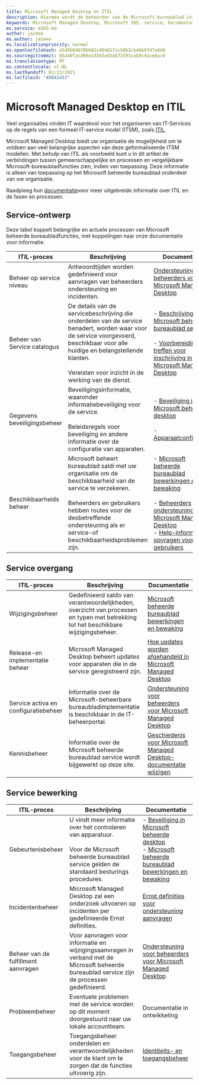 ```yaml
---
title: Microsoft Managed Desktop en ITIL
description: Hiermee wordt de beheerder van de Microsoft-bureaublad informatie en-artikelen gecorreleerd aan de beheerder.
keywords: Microsoft Managed Desktop, Microsoft 365, service, Documentatie, ITISM
ms.service: m365-md
author: jaimeo
ms.author: jaimeo
ms.localizationpriority: normal
ms.openlocfilehash: e545b64670bb92c40465f1c50b2cb46b9fd7a8d8
ms.sourcegitcommit: 83a40facd66e14343ad3ab72591cab9c41ce6ac0
ms.translationtype: MT
ms.contentlocale: nl-NL
ms.lasthandoff: 01/13/2021
ms.locfileid: "49841433"
---
```

# <a name="microsoft-managed-desktop-and-itil"></a>Microsoft Managed Desktop en ITIL

Veel organisaties vinden IT waardevol voor het organiseren van IT-Services op de regels van een formeel IT-service model (ITSM), zoals [ITIL](https://www.axelos.com/best-practice-solutions/itil). 

Microsoft Managed Desktop biedt uw organisatie de mogelijkheid om te voldoen aan veel belangrijke aspecten van deze geformaliseerde ITSM modellen. Met behulp van ITIL als voorbeeld kunt u in dit artikel de verbindingen tussen gemeenschappelijke en processen en vergelijkbare Microsoft-bureaubladfuncties zien, indien van toepassing. Deze informatie is alleen van toepassing op het Microsoft beheerde bureaublad onderdeel van uw organisatie.

Raadpleeg hun [documentatie](https://www.axelos.com/best-practice-solutions/itil)voor meer uitgebreide informatie over ITIL en de fasen en processen.


## <a name="service-design"></a>Service-ontwerp

Deze tabel koppelt belangrijke en actuele processen van Microsoft beheerde bureaubladfuncties, met koppelingen naar onze documentatie voor informatie:



|ITIL-proces |Beschrijving  |Documentatie |
|---------|---------|---------|
|Beheer op service niveau     | Antwoordtijden worden gedefinieerd voor aanvragen van beheerders ondersteuning en incidenten.  |  [Ondersteuning voor beheerders voor Microsoft Managed Desktop](working-with-managed-desktop/admin-support.md)  |
|Beheer van Service catalogus     | De details van de servicebeschrijving die onderdelen van de service benadert, worden waar voor de service voorgevoerd, beschikbaar voor alle huidige en belangstellende klanten.<br><br>Vereisten voor inzicht in de werking van de dienst.  | - [Beschrijving van Microsoft beheerde bureaublad service](service-description/index.md)<br><br>- [Voorbereidingen treffen voor inschrijving in Microsoft Managed Desktop](get-ready/index.md)  |
|Gegevens beveiligingsbeheer     | Beveiligingsinformatie, waaronder informatiebeveiliging voor de service.<br><br> Beleidsregels voor beveiliging en andere informatie over de configuratie van apparaten.   | - [Beveiliging in Microsoft beheerde desktop](service-description/security.md)<br><br>- [Apparaatconfiguratie](service-description/device-policies.md)  |
|Beschikbaarheids beheer     |  Microsoft beheert bureaublad saldi met uw organisatie om de beschikbaarheid van de service te verzekeren.<br><br>Beheerders en gebruikers hebben routes voor de desbetreffende ondersteuning als er service-of beschikbaarheidsproblemen zijn. | - [Microsoft beheerde bureaublad bewerkingen en bewaking](service-description/operations-and-monitoring.md)<br><br>- [Beheerders ondersteuning voor Microsoft Managed Desktop](working-with-managed-desktop/admin-support.md)<br>- [Help-informatie opvragen voor gebruikers](working-with-managed-desktop/end-user-support.md)  |



## <a name="service-transition"></a>Service overgang


|ITIL-proces |Beschrijving  |Documentatie |
|---------|---------|---------|
|Wijzigingsbeheer     | Gedefinieerd saldo van verantwoordelijkheden, overzicht van processen en typen met betrekking tot het beschikbare wijzigingsbeheer.  | [Microsoft beheerde bureaublad bewerkingen en bewaking](service-description/operations-and-monitoring.md#change-management) |
|Release-en implementatie beheer     |  Microsoft Managed Desktop beheert updates voor apparaten die in de service geregistreerd zijn.  | [Hoe updates worden afgehandeld in Microsoft Managed Desktop](service-description/updates.md)        |
|Service activa en configuratiebeheer     | Informatie over de Microsoft-beheerbare bureaubladimplementatie is beschikbaar in de IT-beheerportal.  | [Ondersteuning voor beheerders voor Microsoft Managed Desktop](working-with-managed-desktop/admin-support.md) |
|Kennisbeheer     | Informatie over de Microsoft beheerde bureaublad service wordt bijgewerkt op deze site.   | [Geschiedenis voor Microsoft Managed Desktop-documentatie wijzigen](change-history-managed-desktop.md)        |



## <a name="service-operation"></a>Service bewerking


|ITIL-proces |Beschrijving  |Documentatie  |
|---------|---------|---------|
|Gebeurtenisbeheer     |  U vindt meer informatie over het controleren van apparatuur.<br><br>Voor de Microsoft beheerde bureaublad service gelden de standaard besturings procedures. |  - [Beveiliging in Microsoft beheerde desktop](service-description/security.md)<br>- [Microsoft beheerde bureaublad bewerkingen en bewaking](service-description/operations-and-monitoring.md)       |
|Incidentenbeheer  | Microsoft Managed Desktop zal een onderzoek uitvoeren op incidenten per gedefinieerde Ernst definities.  |  [Ernst definities voor ondersteuning aanvragen](working-with-managed-desktop/admin-support.md#support-request-severity-definitions)       |
|Beheer van de fulfillment aanvragen     |  Voor aanvragen voor informatie en wijzigingsaanvragen in verband met de Microsoft beheerde bureaublad service zijn de processen gedefinieerd.         |[Ondersteuning voor beheerders voor Microsoft Managed Desktop](working-with-managed-desktop/admin-support.md)         |
|Probleembeheer     | Eventuele problemen met de service worden op dit moment doorgestuurd naar uw lokale accountteam. | Documentatie in ontwikkeling |
|Toegangsbeheer     | Toegangsbeheer onderdelen en verantwoordelijkheden voor de klant om te zorgen dat de functies uitvoerig zijn.  | [Identiteits- en toegangsbeheer](service-description/security.md#identity-and-access-management)        |

